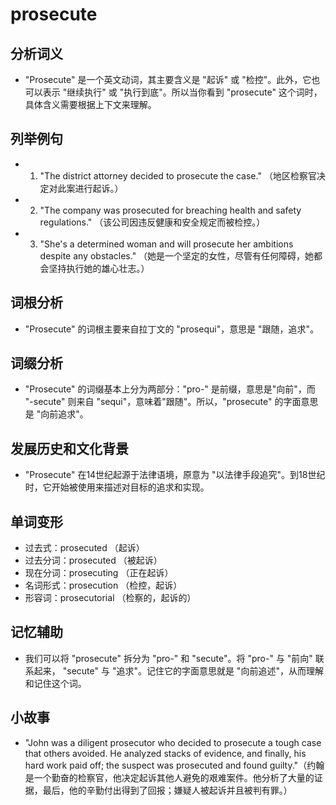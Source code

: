 # prosecute

## 分析词义

  

*   "Prosecute" 是一个英文动词，其主要含义是 "起诉" 或 "检控"。此外，它也可以表示 "继续执行" 或 "执行到底"。所以当你看到 "prosecute" 这个词时，具体含义需要根据上下文来理解。

  

## 列举例句

  

*   1.  "The district attorney decided to prosecute the case." （地区检察官决定对此案进行起诉。）
    
      
    
*   2.  "The company was prosecuted for breaching health and safety regulations." （该公司因违反健康和安全规定而被检控。）
    
      
    
*   3.  "She's a determined woman and will prosecute her ambitions despite any obstacles." （她是一个坚定的女性，尽管有任何障碍，她都会坚持执行她的雄心壮志。）
    
      
    

  

## 词根分析

  

*   "Prosecute" 的词根主要来自拉丁文的 "prosequi"，意思是 "跟随，追求"。

  

## 词缀分析

  

*   "Prosecute" 的词缀基本上分为两部分："pro-" 是前缀，意思是"向前"，而 "-secute" 则来自 "sequi"，意味着"跟随"。所以，"prosecute" 的字面意思是 "向前追求"。

  

## 发展历史和文化背景

  

*   "Prosecute" 在14世纪起源于法律语境，原意为 "以法律手段追究"。到18世纪时，它开始被使用来描述对目标的追求和实现。

  

## 单词变形

  

*   过去式：prosecuted （起诉）
*   过去分词：prosecuted （被起诉）
*   现在分词：prosecuting （正在起诉）
*   名词形式：prosecution （检控，起诉）
*   形容词：prosecutorial （检察的，起诉的）

  

## 记忆辅助

  

*   我们可以将 "prosecute" 拆分为 "pro-" 和 "secute"。将 "pro-" 与 "前向" 联系起来， "secute" 与 "追求"。记住它的字面意思就是 "向前追述"，从而理解和记住这个词。

  

## 小故事

  

*   "John was a diligent prosecutor who decided to prosecute a tough case that others avoided. He analyzed stacks of evidence, and finally, his hard work paid off; the suspect was prosecuted and found guilty."（约翰是一个勤奋的检察官，他决定起诉其他人避免的艰难案件。他分析了大量的证据，最后，他的辛勤付出得到了回报；嫌疑人被起诉并且被判有罪。）
